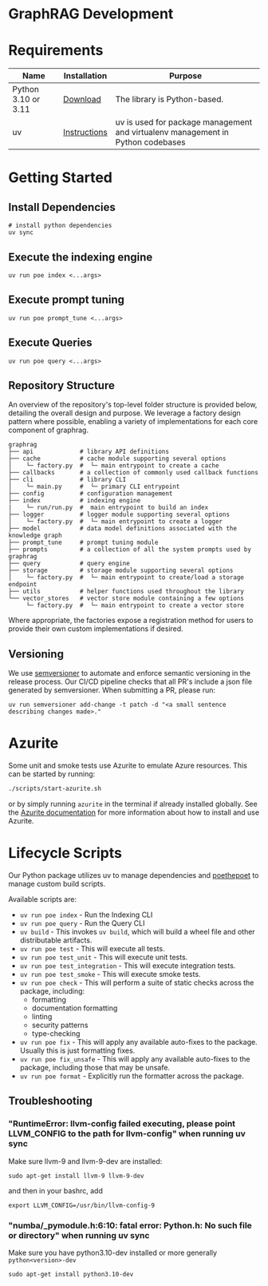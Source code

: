 # GraphRAG Development

# Requirements

| Name                | Installation                                                 | Purpose                                                                             |
| ------------------- | ------------------------------------------------------------ | ----------------------------------------------------------------------------------- |
| Python 3.10 or 3.11 | [Download](https://www.python.org/downloads/)                | The library is Python-based.                                                        |
| uv                  | [Instructions](https://docs.astral.sh/uv/)                   | uv is used for package management and virtualenv management in Python codebases     |

# Getting Started

## Install Dependencies
```shell
# install python dependencies
uv sync
```

## Execute the indexing engine
```shell
uv run poe index <...args>
```

## Execute prompt tuning
```shell
uv run poe prompt_tune <...args>
```

## Execute Queries
```shell
uv run poe query <...args>
```

## Repository Structure
An overview of the repository's top-level folder structure is provided below, detailing the overall design and purpose.
We leverage a factory design pattern where possible, enabling a variety of implementations for each core component of graphrag.

```shell
graphrag
├── api             # library API definitions
├── cache           # cache module supporting several options
│    └─ factory.py  #  └─ main entrypoint to create a cache
├── callbacks       # a collection of commonly used callback functions
├── cli             # library CLI
│    └─ main.py     #  └─ primary CLI entrypoint
├── config          # configuration management
├── index           # indexing engine
|    └─ run/run.py  #  main entrypoint to build an index
├── logger          # logger module supporting several options
│    └─ factory.py  #  └─ main entrypoint to create a logger
├── model           # data model definitions associated with the knowledge graph
├── prompt_tune     # prompt tuning module 
├── prompts         # a collection of all the system prompts used by graphrag
├── query           # query engine
├── storage         # storage module supporting several options
│    └─ factory.py  #  └─ main entrypoint to create/load a storage endpoint
├── utils           # helper functions used throughout the library
└── vector_stores   # vector store module containing a few options
     └─ factory.py  #  └─ main entrypoint to create a vector store
```
Where appropriate, the factories expose a registration method for users to provide their own custom implementations if desired.

## Versioning

We use [semversioner](https://github.com/raulgomis/semversioner) to automate and enforce semantic versioning in the release process. Our CI/CD pipeline checks that all PR's include a json file generated by semversioner. When submitting a PR, please run:
```shell
uv run semversioner add-change -t patch -d "<a small sentence describing changes made>."
```

# Azurite

Some unit and smoke tests use Azurite to emulate Azure resources. This can be started by running:

```sh
./scripts/start-azurite.sh
```

or by simply running `azurite` in the terminal if already installed globally. See the [Azurite documentation](https://learn.microsoft.com/en-us/azure/storage/common/storage-use-azurite) for more information about how to install and use Azurite.

# Lifecycle Scripts

Our Python package utilizes uv to manage dependencies and [poethepoet](https://pypi.org/project/poethepoet/) to manage custom build scripts.

Available scripts are:
- `uv run poe index` - Run the Indexing CLI
- `uv run poe query` - Run the Query CLI
- `uv build` - This invokes `uv build`, which will build a wheel file and other distributable artifacts.
- `uv run poe test` - This will execute all tests.
- `uv run poe test_unit` - This will execute unit tests.
- `uv run poe test_integration` - This will execute integration tests.
- `uv run poe test_smoke` - This will execute smoke tests.
- `uv run poe check` - This will perform a suite of static checks across the package, including:
  - formatting
  - documentation formatting
  - linting
  - security patterns
  - type-checking
- `uv run poe fix` - This will apply any available auto-fixes to the package. Usually this is just formatting fixes.
- `uv run poe fix_unsafe` - This will apply any available auto-fixes to the package, including those that may be unsafe.
- `uv run poe format` - Explicitly run the formatter across the package.

## Troubleshooting

### "RuntimeError: llvm-config failed executing, please point LLVM_CONFIG to the path for llvm-config" when running uv sync

Make sure llvm-9 and llvm-9-dev are installed:

`sudo apt-get install llvm-9 llvm-9-dev`

and then in your bashrc, add

`export LLVM_CONFIG=/usr/bin/llvm-config-9`

### "numba/\_pymodule.h:6:10: fatal error: Python.h: No such file or directory" when running uv sync

Make sure you have python3.10-dev installed or more generally `python<version>-dev`

`sudo apt-get install python3.10-dev`
